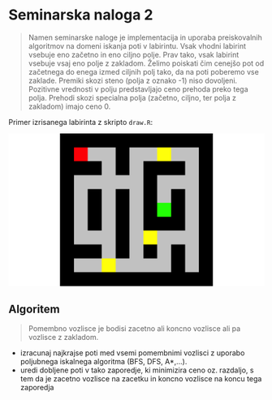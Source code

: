 # Seminarska naloga 2

> Namen seminarske naloge je implementacija in uporaba preiskovalnih algoritmov na domeni iskanja poti v labirintu. Vsak vhodni labirint vsebuje eno začetno in eno ciljno polje. Prav tako, vsak labirint vsebuje vsaj eno polje z zakladom. Želimo poiskati čim cenejšo pot od začetnega do enega izmed ciljnih polj tako, da na poti poberemo vse zaklade. Premiki skozi steno (polja z oznako -1) niso dovoljeni. Pozitivne vrednosti v polju predstavljajo ceno prehoda preko tega polja. Prehodi skozi specialna polja (začetno, ciljno, ter polja z zakladom) imajo ceno 0.

Primer izrisanega labirinta z skripto `draw.R`:

![](./images/1.png)

## Algoritem

> Pomembno vozlisce je bodisi zacetno ali koncno vozlisce ali pa vozlisce z zakladom.

- izracunaj najkrajse poti med vsemi pomembnimi vozlisci z uporabo poljubnega iskalnega algoritma (BFS, DFS, A*,...).
- uredi dobljene poti v tako zaporedje, ki minimizira ceno oz. razdaljo, s tem da je zacetno vozlisce na zacetku in koncno vozlisce na koncu tega zaporedja